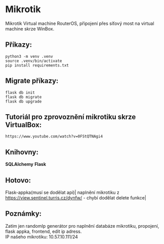 # **Mikrotik**

Mikrotik Virtual machine RouterOS, připojení přes síťový most na virtual machine skrze WinBox.





## Příkazy:

``` 
python3 -m venv .venv
source .venv/bin/activate
pip install requirements.txt
```
## Migrate příkazy:

``` 
flask db init
flask db migrate
flask db upgrade
```
## Tutoriál pro zprovoznění mikrotiku skrze VirtualBox:
  ```
  https://www.youtube.com/watch?v=0FStQTNAgi4
  ```

## Knihovny:

**SQLAlchemy**
**Flask**

## Hotovo:
  Flask-appka(musí se dodělat api)| naplnění mikrotiku z https://view.sentinel.turris.cz/dynfw/ - chybí dodělat delete funkce| 


## Poznámky:
Zatím jen randomIp generátor pro naplnění databáze mikrotiku, propojení, flask appka, frontend, edit ip adress.  
IP našeho mikrotiku: 10.57.10.111/24

